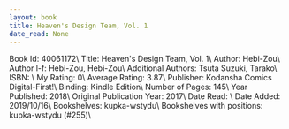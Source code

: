 ```yaml
---
layout: book
title: Heaven's Design Team, Vol. 1
date_read: None
---
```


Book Id: 40061172\ 
Title: Heaven's Design Team, Vol. 1\ 
Author: Hebi-Zou\ 
Author l-f: Hebi-Zou, Hebi-Zou\ 
Additional Authors: Tsuta Suzuki, Tarako\ 
ISBN: \ 
My Rating: 0\ 
Average Rating: 3.87\ 
Publisher: Kodansha Comics Digital-First!\ 
Binding: Kindle Edition\ 
Number of Pages: 145\ 
Year Published: 2018\ 
Original Publication Year: 2017\ 
Date Read: \ 
Date Added: 2019/10/16\ 
Bookshelves: kupka-wstydu\ 
Bookshelves with positions: kupka-wstydu (#255)\ 

